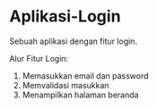 # Aplikasi-Login
Sebuah aplikasi dengan fitur login.

Alur Fitur Login:
1. Memasukkan email dan password
2. Memvalidasi masukkan
3. Menampilkan halaman beranda

